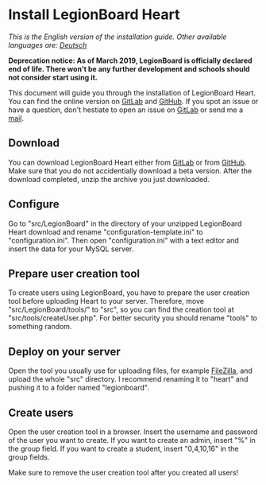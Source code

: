 # Install LegionBoard Heart

*This is the English version of the installation guide. Other available
languages are: [Deutsch](german.md)*

**Deprecation notice: As of March 2019,
LegionBoard is officially declared end of life.
There won't be any further development and
schools should not consider start using it.**

This document will guide you through the installation of LegionBoard Heart.
You can find the online version on
[GitLab](https://gitlab.com/legionboard/heart/blob/master/install/english.md) and
[GitHub](https://github.com/legionboard/heart/blob/master/install/english.md). If
you spot an issue or have a question, don't hestiate to open an issue
on [GitLab](https://gitlab.com/legionboard/heart/issues) or send me a
[mail](mailto:nicoalt@posteo.org).

## Download

You can download LegionBoard Heart either from
[GitLab](https://gitlab.com/legionboard/heart/tags) or from
[GitHub](https://github.com/legionboard/heart/releases). Make sure
that you do not accidentially download a beta version. After the download
completed, unzip the archive you just downloaded.

## Configure

Go to "src/LegionBoard" in the directory of your unzipped LegionBoard Heart download
and rename "configuration-template.ini" to "configuration.ini".
Then open "configuration.ini" with a text editor and insert the data
for your MySQL server.

## Prepare user creation tool

To create users using LegionBoard, you have to prepare the user creation
tool before uploading Heart to your server. Therefore, move "src/LegionBoard/tools/"
to "src", so you can find the creation tool at "src/tools/createUser.php".
For better security you should rename "tools" to something random.

## Deploy on your server

Open the tool you usually use for uploading files, for example
[FileZilla](https://filezilla-project.org/), and upload the whole "src"
directory. I recommend renaming it to "heart" and pushing it to a folder
named "legionboard".

## Create users

Open the user creation tool in a browser. Insert the username and password
of the user you want to create. If you want to create an admin, insert "%"
in the group field. If you want to create a student, insert "0,4,10,16" in
the group fields.

Make sure to remove the user creation tool after you created all users!
